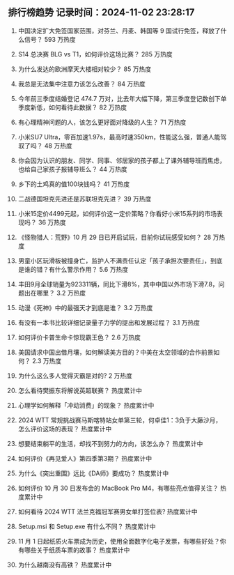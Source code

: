 
## 排行榜趋势 记录时间：2024-11-02 23:28:17
  
  1. 中国决定扩大免签国家范围，对芬兰、丹麦、韩国等 9 国试行免签，释放了什么信号？ 593 万热度
    
  2. S14 总决赛 BLG vs T1，如何评价这场比赛？ 285 万热度
    
  3. 为什么发达的欧洲摩天大楼相对较少？ 85 万热度
    
  4. 我总是无法集中注意力该怎么改善？ 84 万热度
    
  5. 今年前三季度结婚登记 474.7 万对，比去年大幅下降，第三季度登记数创下单季度新低，如何看待此数据？ 82 万热度
    
  6. 有心理精神问题的人，该怎么更好面对降级的人生？ 71 万热度
    
  7. 小米SU7 Ultra，零百加速1.97s，最高时速350km，性能这么强，普通人能驾驭了吗？ 48 万热度
    
  8. 你会因为认识的朋友、同学、同事、邻居家的孩子都上了课外辅导班而焦虑，也给自己家孩子报辅导班么？ 44 万热度
    
  9. 乡下的土鸡真的值100块钱吗？ 41 万热度
    
  10. 二战德国坦克先进还是苏联坦克先进？ 39 万热度
    
  11. 小米15定价4499元起，如何评价这一定价策略？你看好小米15系列的市场表现吗？ 36 万热度
    
  12. 《怪物猎人：荒野》10 月 29 日已开启试玩，目前你试玩感受如何？ 28 万热度
    
  13. 男童小区玩滑板被撞身亡，监护人不满责任认定「孩子承担次要责任」，到底是谁的错？有什么警示作用？ 5.6 万热度
    
  14. 丰田9月全球销量为923311辆，同比下滑8%，其中中国以外市场下滑7.8，问题出在哪里？ 3.2 万热度
    
  15. 动漫《死神》中的最强天才到底是谁？ 3.2 万热度
    
  16. 有没有一本书比较详细记录量子力学的提出和发展过程？ 3.1 万热度
    
  17. 如何评价卡普生命卡惊现霸王色？ 2.6 万热度
    
  18. 美国请求中国出借月壤，如何解读美方目的？中美在太空领域的合作前景如何？ 2.3 万热度
    
  19. 为什么这么多人觉得灭霸是对的? 2 万热度
    
  20. 怎么看待樊振东将解说英超联赛？ 热度累计中
    
  21. 心理学如何解释「冲动消费」的现象？ 热度累计中
    
  22. 2024 WTT 常规挑战赛马斯喀特站女单第三轮，何卓佳1：3负于大藤沙月，怎么评价这场的表现？ 热度累计中
    
  23. 想要结束躺平的生活，却找不到努力的方向，该怎么办？ 热度累计中
    
  24. 如何评价《再见爱人》第四季第3期？ 热度累计中
    
  25. 为什么《突出重围》远比《DA师》要成功？ 热度累计中
    
  26. 如何评价 10 月 30 日发布会的 MacBook Pro M4，有哪些亮点值得关注？ 热度累计中
    
  27. 如何看待 2024 WTT 法兰克福冠军赛男女单打签位表? 热度累计中
    
  28. Setup.msi 和 Setup.exe 有什么不同？ 热度累计中
    
  29. 11 月 1 日起纸质火车票成为历史，使用全面数字化电子发票，有哪些好处？你有哪些关于纸质车票的故事？ 热度累计中
    
  30. 为什么越南没有高铁？ 热度累计中
    